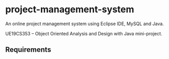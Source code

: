 # project-management-system
An online project management system using Eclipse IDE, MySQL and Java. 

UE19CS353 – Object Oriented Analysis and Design with Java mini-project.

## Requirements
